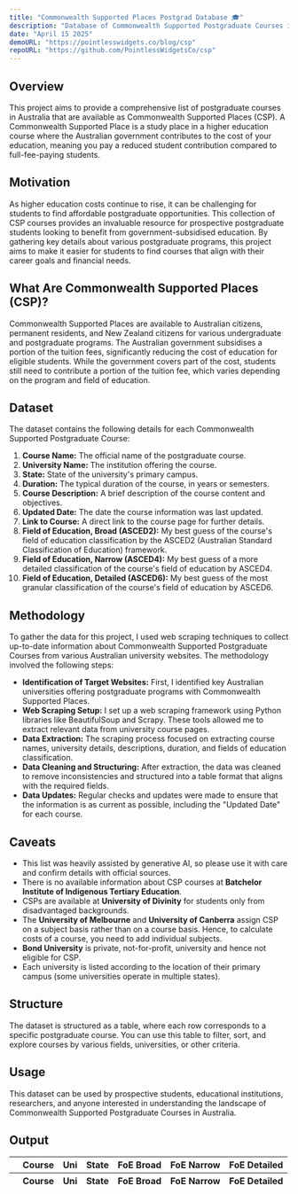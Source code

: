 ```yaml
---
title: "Commonwealth Supported Places Postgrad Database 🎓"
description: "Database of Commonwealth Supported Postgraduate Courses in Australia"
date: "April 15 2025"
demoURL: "https://pointlesswidgets.co/blog/csp"
repoURL: "https://github.com/PointlessWidgetsCo/csp"
---
```


## Overview
This project aims to provide a comprehensive list of postgraduate courses in Australia that are available as Commonwealth Supported Places (CSP). A Commonwealth Supported Place is a study place in a higher education course where the Australian government contributes to the cost of your education, meaning you pay a reduced student contribution compared to full-fee-paying students.

## Motivation
As higher education costs continue to rise, it can be challenging for students to find affordable postgraduate opportunities. This collection of CSP courses provides an invaluable resource for prospective postgraduate students looking to benefit from government-subsidised education. By gathering key details about various postgraduate programs, this project aims to make it easier for students to find courses that align with their career goals and financial needs.

## What Are Commonwealth Supported Places (CSP)?
Commonwealth Supported Places are available to Australian citizens, permanent residents, and New Zealand citizens for various undergraduate and postgraduate programs. The Australian government subsidises a portion of the tuition fees, significantly reducing the cost of education for eligible students. While the government covers part of the cost, students still need to contribute a portion of the tuition fee, which varies depending on the program and field of education.

## Dataset
The dataset contains the following details for each Commonwealth Supported Postgraduate Course:

1. **Course Name:** The official name of the postgraduate course.
1. **University Name:** The institution offering the course.
1. **State:** State of the university's primary campus.
1. **Duration:** The typical duration of the course, in years or semesters.
1. **Course Description:** A brief description of the course content and objectives.
1. **Updated Date:** The date the course information was last updated.
1. **Link to Course:** A direct link to the course page for further details.
1. **Field of Education, Broad (ASCED2):** My best guess of the course's field of education classification by the ASCED2 (Australian Standard Classification of Education) framework.
1. **Field of Education, Narrow (ASCED4):** My best guess of a more detailed classification of the course's field of education by ASCED4.
1. **Field of Education, Detailed (ASCED6):** My best guess of the most granular classification of the course's field of education by ASCED6.

## Methodology
To gather the data for this project, I used web scraping techniques to collect up-to-date information about Commonwealth Supported Postgraduate Courses from various Australian university websites. The methodology involved the following steps:

- **Identification of Target Websites:** First, I identified key Australian universities offering postgraduate programs with Commonwealth Supported Places.
- **Web Scraping Setup:** I set up a web scraping framework using Python libraries like BeautifulSoup and Scrapy. These tools allowed me to extract relevant data from university course pages.
- **Data Extraction:** The scraping process focused on extracting course names, university details, descriptions, duration, and fields of education classification.
- **Data Cleaning and Structuring:** After extraction, the data was cleaned to remove inconsistencies and structured into a table format that aligns with the required fields.
- **Data Updates:** Regular checks and updates were made to ensure that the information is as current as possible, including the "Updated Date" for each course.

## Caveats
- This list was heavily assisted by generative AI, so please use it with care and confirm details with official sources.
- There is no available information about CSP courses at **Batchelor Institute of Indigenous Tertiary Education**.
- CSPs are available at **University of Divinity** for students only from disadvantaged backgrounds.
- The **University of Melbourne** and **University of Canberra** assign CSP on a subject basis rather than on a course basis. Hence, to calculate costs of a course, you need to add individual subjects.
- **Bond University** is private, not-for-profit, university and hence not eligible for CSP.
- Each university is listed according to the location of their primary campus (some universities operate in multiple states). 

## Structure
The dataset is structured as a table, where each row corresponds to a specific postgraduate course. You can use this table to filter, sort, and explore courses by various fields, universities, or other criteria.

## Usage
This dataset can be used by prospective students, educational institutions, researchers, and anyone interested in understanding the landscape of Commonwealth Supported Postgraduate Courses in Australia.

## Output
<!-- DataTables CSS -->
<link href="https://cdn.datatables.net/v/dt/jq-3.7.0/dt-2.2.2/sp-2.3.3/sl-3.0.0/datatables.min.css" rel="stylesheet" integrity="sha384-wwmI7e7NXabxUs/dN23XQhx2K219b+uUDESZsuNNztQnOcwfr87umKlBk1j4pes5" crossorigin="anonymous">

<!-- jQuery & DataTables JS -->
<script src="https://cdn.datatables.net/v/dt/jq-3.7.0/dt-2.2.2/sp-2.3.3/sl-3.0.0/datatables.min.js" integrity="sha384-hfAZRcvpHHQqR5wA9hrj1MgyvmBV+0wUzHE6EaeZb2rkseIYZG5E9TdxJmjk3Jux" crossorigin="anonymous"></script>


<div class="w-screen mx-[calc(-50vw+50%)]">
    <div class="max-w-screen-lg mx-auto px-5">

<table id="cspdt" class="display" style="width:100%">
    <thead>
        <tr>
            <th></th>
            <th>Course</th>
            <th>Uni</th>
            <th>State</th>
            <th>FoE Broad</th>
            <th>FoE Narrow</th>
            <th>FoE Detailed</th>
    </thead>
    <tfoot>
        <tr>
            <th></th>
            <th>Course</th>
            <th>Uni</th>
            <th>State</th>
            <th>FoE Broad</th>
            <th>FoE Narrow</th>
            <th>FoE Detailed</th>
    </tfoot>
</table>

</div>
</div>

<script>
function format(d) {
    return (
        '<dl>' +
        '<dd>Duration: ' + d.Duration + '</dd>' + 
        '<dd>Location: ' + d.Location + '</dd>' + 
        '<dd>Description: ' + d.Description + '</dd>' +
        '<dd>Updated: ' + d.Updated + '</dd>' +
        '<dd><a href=' + d.URL + ' target="_blank">🔗 Link</a></dd>' +
        '</dl>' 
    );
}


let table = new DataTable('#cspdt', {
    ajax: '/data/csp.json',
    columns: [
        {
            className: 'dt-control',
            orderable: false,
            data: null,
            defaultContent: ''
        },
        { data: 'Course' },
        { data: 'Uni' },
        { data: 'State' },
        { data: 'FoE_asced2' },
        { data: 'FoE_asced4' },
        { data: 'FoE_asced6' }
    ],

    layout: {
        top1: {
            searchPanes: {
                cascadePanes: true,
                order: ['State', 'Uni', 'FoE Broad', 'FoE Narrow', 'FoE Detailed'],
                collapse: false,
                controls: false
            }
        }
    },

    columnDefs: [
        {
        searchPanes: {
            dtOpts: {
                order: [[1, 'desc']]
            }
        },
        targets: [3]
        }
    ],

   stateSave: true
});


table.on('click', 'td.dt-control', function (e) {
    let tr = e.target.closest('tr');
    let row = table.row(tr);

    if (row.child.isShown()) {
        row.child.hide();
    } else {
        row.child(format(row.data())).show();
    }
});

</script>

<!-- AJAX requires reload for unknown reasons -->
<script>
  (function () {
    const url = new URL(window.location.href);

    // If no flag in the URL, add it and reload
    if (!url.searchParams.has('refreshedOnce')) {
      url.searchParams.set('refreshedOnce', 'true');
      window.location.replace(url.href);
    }
    // If flag exists, do nothing (let the page load normally)
  })();
</script>

